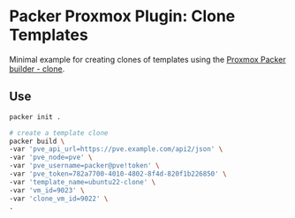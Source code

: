 # Packer Proxmox Plugin: Clone Templates

Minimal example for creating clones of templates using the [Proxmox Packer builder - clone](https://developer.hashicorp.com/packer/integrations/hashicorp/proxmox/latest/components/builder/clone).

## Use

```sh
packer init .

# create a template clone
packer build \
-var 'pve_api_url=https://pve.example.com/api2/json' \
-var 'pve_node=pve' \
-var 'pve_username=packer@pve!token' \
-var 'pve_token=782a7700-4010-4802-8f4d-820f1b226850' \
-var 'template_name=ubuntu22-clone' \
-var 'vm_id=9023' \
-var 'clone_vm_id=9022' \
.
```
